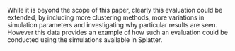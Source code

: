 While it is beyond the scope of this paper, clearly this evaluation could be extended, by including more clustering methods, more variations in simulation parameters and investigating why particular results are seen. However this data provides an example of how such an evaluation could be conducted using the simulations available in Splatter.